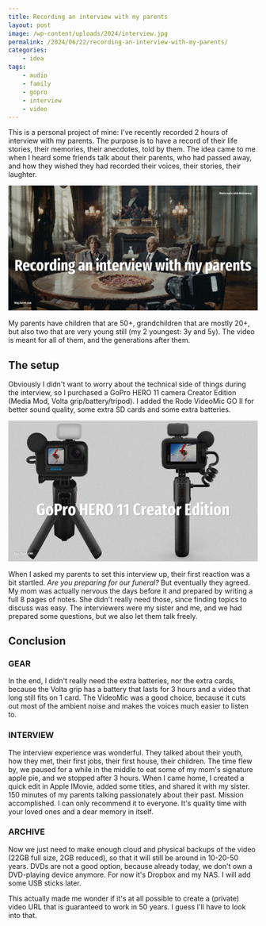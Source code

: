```yaml
---
title: Recording an interview with my parents
layout: post
image: /wp-content/uploads/2024/interview.jpg
permalink: /2024/06/22/recording-an-interview-with-my-parents/
categories:
    - idea
tags:
    - audio
    - family
    - gopro
    - interview
    - video
---
```

This is a personal project of mine: I've recently recorded 2 hours of interview with my parents.
The purpose is to have a record of their life stories, their memories, their anecdotes, told by them.
The idea came to me when I heard some friends talk about their parents, who had passed away, and how they wished they had recorded their voices, their stories, their laughter.

![](/wp-content/uploads/2024/interview.jpg)

My parents have children that are 50+, grandchildren that are mostly 20+, but also two that are very young still (my 2 youngest: 3y and 5y).
The video is meant for all of them, and the generations after them.

## The setup

Obviously I didn't want to worry about the technical side of things during the interview, so I purchased a GoPro HERO 11 camera Creator Edition (Media Mod, Volta grip/battery/tripod). I added the Rode VideoMic GO II for better sound quality, some extra SD cards and some extra batteries. 

![](/wp-content/uploads/2024/gopro11.jpg)

When I asked my parents to set this interview up, their first reaction was a bit startled. _Are you preparing for our funeral?_  But eventually they agreed. My mom was actually nervous the days before it and prepared by writing a full 8 pages of notes. She didn't really need those, since finding topics to discuss was easy. The interviewers were my sister and me, and we had prepared some questions, but we also let them talk freely.


## Conclusion

### GEAR

In the end, I didn't really need the extra batteries, nor the extra cards, because the Volta grip has a battery that lasts for 3 hours and a video that long still fits on 1 card. The VideoMic was a good choice, because it cuts out most of the ambient noise and makes the voices much easier to listen to.

### INTERVIEW

The interview experience was wonderful. They talked about their youth, how they met, their first jobs, their first house, their children. The time flew by, we paused for a while in the middle to eat some of my mom's signature apple pie, and we stopped after 3 hours. When I came home, I created a quick edit in Apple IMovie, added some titles, and shared it with my sister. 150 minutes of my parents talking passionately about their past. Mission accomplished. I can only recommend it to everyone. It's quality time with your loved ones and a dear memory in itself.

### ARCHIVE

Now we just need to make enough cloud and physical backups of the video (22GB full size, 2GB reduced), so that it will still be around in 10-20-50 years. DVDs are not a good option, because already today, we don't own a DVD-playing device anymore. For now it's Dropbox and my NAS. I will add some USB sticks later.

This actually made me wonder if it's at all possible to create a (private) video URL that is guaranteed to work in 50 years. I guess I'll have to look into that.
